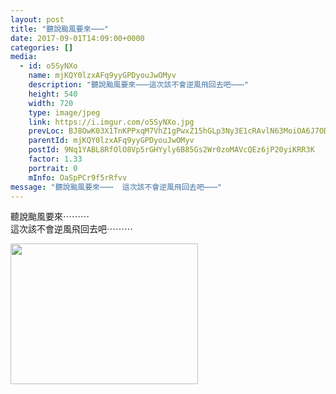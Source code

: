 ```yaml
---
layout: post
title: "聽說颱風要來⋯⋯⋯" 
date: 2017-09-01T14:09:00+0000 
categories: [] 
media:
  - id: o5SyNXo
    name: mjKQY0lzxAFq9yyGPDyouJwOMyv
    description: "聽說颱風要來⋯⋯⋯這次該不會逆風飛回去吧⋯⋯⋯"   
    height: 540
    width: 720
    type: image/jpeg
    link: https://i.imgur.com/o5SyNXo.jpg
    prevLoc: BJ8OwK03X1TnKPPxqM7VhZ1gPwxZ15hGLp3Ny3E1cRAvlN63MoiOA6J7ODOjIzMWkMLyRAcYn9w12E7zfZM2V45kN8c824O0N2EQiYNZB4mxX6crx6k7Q28ju6Zg2QXWZ3fPpopm77YEsYl28rxn0AhyLJE1kYQGhjZVWjAOBNuDxxO06kwEhzYqNvv0m0SDEm1wpNW8cqBWEo4AvZt3MKgkRLmkSWgKAY4R3EhmMO90kVROuL833L4k16H3vV29ZlLDcxj
    parentId: mjKQY0lzxAFq9yyGPDyouJwOMyv
    postId: 9Nq1YABL8RfOlO8Vp5rGHYyly6B85Gs2Wr0zoMAVcQEz6jP20yiKRR3K
    factor: 1.33
    portrait: 0
    mInfo: OaSpPCr9f5rRfvv
message: "聽說颱風要來⋯⋯⋯  這次該不會逆風飛回去吧⋯⋯⋯"
---
```


聽說颱風要來⋯⋯⋯  
這次該不會逆風飛回去吧⋯⋯⋯


[//]: #media:  
<a href="https://i.imgur.com/o5SyNXo.jpg"><img src="https://i.imgur.com/o5SyNXo.jpg" height="225" width="300" /></a> 
 
